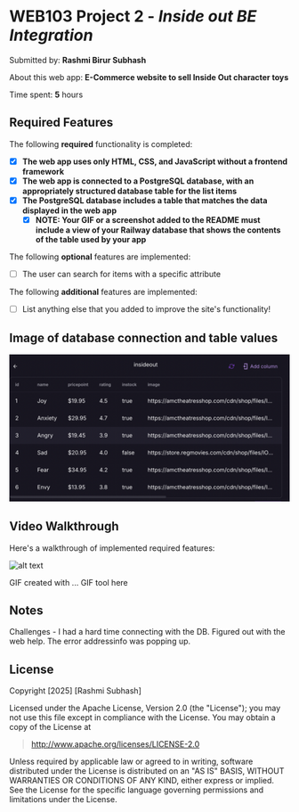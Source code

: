 # WEB103 Project 2 - *Inside out BE Integration*

Submitted by: **Rashmi Birur Subhash**

About this web app: **E-Commerce website to sell Inside Out character toys**

Time spent: **5** hours

## Required Features

The following **required** functionality is completed:

<!-- Make sure to check off completed functionality below -->
- [X] **The web app uses only HTML, CSS, and JavaScript without a frontend framework**
- [X] **The web app is connected to a PostgreSQL database, with an appropriately structured database table for the list items**
- [X] **The PostgreSQL database includes a table that matches the data displayed in the web app**
  - [X] **NOTE: Your GIF or a screenshot added to the README must include a view of your Railway database that shows the contents of the table used by your app**

The following **optional** features are implemented:

- [ ] The user can search for items with a specific attribute

The following **additional** features are implemented:

- [ ] List anything else that you added to improve the site's functionality!

## Image of database connection and table values

![alt text](image.png)

## Video Walkthrough

Here's a walkthrough of implemented required features:

![alt text](https://github.com/rashmisubhash/insideoutbe/blob/main/vid%20(1).gif)


<!-- ![](https://github.com/rashmisubhash/insideoutbe/blob/main/vid.gif) -->


<!-- Replace this with whatever GIF tool you used! -->
GIF created with ...  GIF tool here
<!-- Recommended tools:
[Kap](https://getkap.co/) for macOS
[ScreenToGif](https://www.screentogif.com/) for Windows
[peek](https://github.com/phw/peek) for Linux. -->

## Notes

Challenges - I had a hard time connecting with the DB. Figured out with the web help.
The error addressinfo was popping up.

## License

Copyright [2025] [Rashmi Subhash]

Licensed under the Apache License, Version 2.0 (the "License"); you may not use this file except in compliance with the License. You may obtain a copy of the License at

> http://www.apache.org/licenses/LICENSE-2.0

Unless required by applicable law or agreed to in writing, software distributed under the License is distributed on an "AS IS" BASIS, WITHOUT WARRANTIES OR CONDITIONS OF ANY KIND, either express or implied. See the License for the specific language governing permissions and limitations under the License.